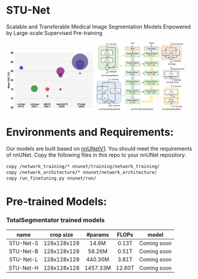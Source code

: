 # STU-Net
Scalable and Transferable Medical Image Segmentation Models Enpowered by Large-scale Supervised Pre-training
<p float="left">
  <img src="assets/fig_bubble.png?raw=true" width="47.5%" />
  <img src="assets/fig_model.png?raw=true" width="47.5%" /> 
</p>

# Environments and Requirements:
Our models are built based on [nnUNetV1](https://github.com/MIC-DKFZ/nnUNet/tree/nnunetv1). You should meet the requirements of nnUNet.
Copy the following files in this repo to your nnUNet repository.
```
copy /network_training/* nnunet/training/network_training/
copy /network_architecture/* nnunet/network_architecture/
copy run_finetuning.py nnunet/run/
```

# Pre-trained Models:
### TotalSegmentator trained models

| name | crop size | #params | FLOPs | model |
|:---:|:---:|:---:|:---:| :---:|
| STU-Net-S | 128x128x128 | 14.6M | 0.13T | Coming soon |
| STU-Net-B | 128x128x128 | 58.26M | 0.51T | Coming soon |
| STU-Net-L | 128x128x128 | 440.30M | 3.81T | Coming soon |
| STU-Net-H | 128x128x128 | 1457.33M | 12.60T | Coming soon |


